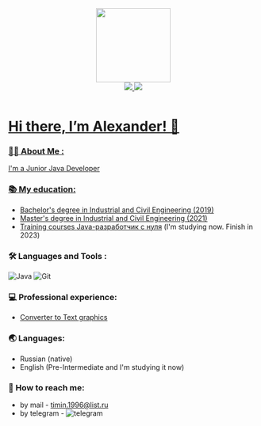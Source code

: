 <div id="header" align="center">
  <img src="https://media.giphy.com/media/wpoLqr5FT1sY0/giphy.gif" width="150"/>
</div>
<div id="badges" align="center">
    <a href="https://www.instagram.com/timin_alex">
  <img src="https://img.shields.io/badge/instagram-white?logo=instagram&logoColor=red&style=for-the-badge"/>
       <a href="https://vk.com/timin777aleksandr">
  <img src="https://img.shields.io/badge/vk-white?logo=vk&logoColor=blue&style=for-the-badge"/>
</div>

<p align="center"><img src="https://komarev.com/ghpvc/?username=AlexanderTimin96&style=flat-square&color=blue" alt=""></p>

# Hi there, I’m Alexander! 👋

### :woman_technologist: About Me :

I'm a Junior Java Developer

### :books: My education:

* Bachelor's degree in Industrial and Civil Engineering (2019)
* Master's degree in Industrial and Civil Engineering (2021)
* Training courses [Java-разработчик с нуля](https://netology.ru/programs/java-developer) (I'm studying now. Finish in
   2023)

### :hammer_and_wrench: Languages and Tools :

![Java](https://img.shields.io/badge/java-%23ED8B00.svg?style=for-the-badge&logo=java&logoColor=white) ![Git](https://img.shields.io/badge/git-%23F05033.svg?style=for-the-badge&logo=git&logoColor=white)

### :computer: Professional experience:

- [Converter to Text graphics](https://github.com/AlexanderTimin96/ConverterToTextGrafics)

### 🌏 Languages:

+ Russian (native)
+ English (Pre-Intermediate and I'm studying it now)

### 💬 How to reach me:

- by mail - timin.1996@list.ru
- by telegram - ![telegram](https://img.shields.io/badge/telegram-blue?logo=telegram&logoColor=white&style=for-the-badge)
